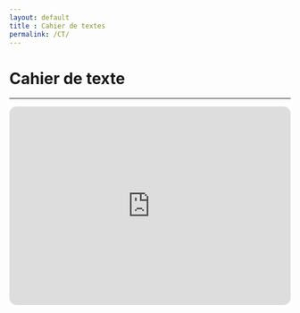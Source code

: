 ```yaml
---
layout: default
title : Cahier de textes
permalink: /CT/
---
```


# Cahier de texte

---

<div style="position:relative;padding-bottom:70%;height:0;overflow:hidden;border:1px solid #ddd;border-radius:12px">
  <iframe
    src="https://calendar.google.com/calendar/embed?
      src=chimie.pcsi.faidherbe%40gmail.com&color=%230B8043
      &src=79e377f758a6d572bbbb60a46fcf4340cb9a6a74440a918ba26751f841129545%40group.calendar.google.com&color=%238E24AA
      &src=2be541bbe76056169eef32cb5044ccd55fd02f9eab8d8e78e6107923f6c2b97a%40group.calendar.google.com&color=%23D81B60
      &ctz=Europe%2FParis"
    style="position:absolute;top:0;left:0;width:100%;height:100%;border:0"
    frameborder="0"
    scrolling="no">
  </iframe>
</div>
